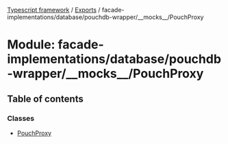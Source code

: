 [Typescript framework](../index.md) / [Exports](../modules.md) / facade-implementations/database/pouchdb-wrapper/\_\_mocks\_\_/PouchProxy

# Module: facade-implementations/database/pouchdb-wrapper/\_\_mocks\_\_/PouchProxy

## Table of contents

### Classes

- [PouchProxy](../classes/facade_implementations_database_pouchdb_wrapper___mocks___PouchProxy.PouchProxy.md)
